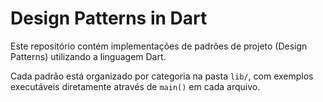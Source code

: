 # Design Patterns in Dart

Este repositório contém implementações de padrões de projeto (Design Patterns) utilizando a linguagem Dart.

Cada padrão está organizado por categoria na pasta `lib/`, com exemplos executáveis diretamente através de `main()` em cada arquivo.
